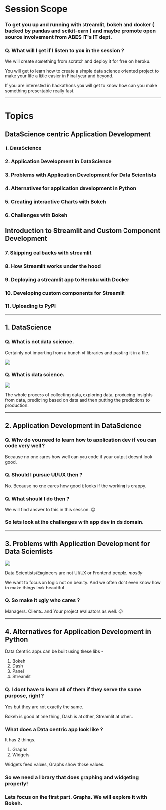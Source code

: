 # Session Scope

### To get you up and running with streamlit, bokeh and docker ( backed by pandas and scikit-earn ) and maybe promote open source involvement from ABES IT's IT dept.

### Q. What will I get if I listen to you in the session ?
We will create something from scratch and deploy it for free on heroku.

You will get to learn how to create a simple data science oriented project to make your life a little easier in Final year and beyond.

If you are interested in hackathons you will get to know how can you make something presentable really fast.

---

# Topics

## DataScience centric Application Development

### 1. DataScience
### 2. Application Development in DataScience
### 3. Problems with Application Development for Data Scientists
### 4. Alternatives for application development in Python
### 5. Creating interactive Charts with Bokeh
### 6. Challenges with Bokeh

## Introduction to Streamlit and Custom Component Development

### 7. Skipping callbacks with streamlit
### 8. How Streamlit works under the hood
### 9. Deploying a streamlit app to Heroku with Docker
### 10. Developing custom components for Streamlit
### 11. Uploading to PyPI

--- 
## 1. DataScience

### Q. What is not data science.

Certainly not importing from a bunch of libraries and pasting it in a file.

![](assets/i-am-something-of-a-data-scientist-myself.png)

### Q. What is data science.

![](assets/what-the-hell-is-data-science.png)

The whole process of collecting data, exploring data, producing insights from data, predicting based on data and then putting the predictions to production.

--- 
## 2. Application Development in DataScience

### Q. Why do you need to learn how to application dev if you can code very well ?

Because no one cares how well can you code if your output doesnt look good.

### Q. Should I pursue UI/UX then ?

No. Because no one cares how good it looks if the working is crappy.

### Q. What should I do then ?

We will find answer to this in this session. 😊

### So lets look at the challenges with app dev in ds domain.

---
## 3. Problems with Application Development for Data Scientists

![](assets/scared-ds.png)

Data Scientists/Engineers are not UI/UX or Frontend people. *mostly*

We want to focus on logic not on beauty. And we often dont even know how to make things look beautiful.


### Q. So make it ugly who cares ?

Managers. Clients. and Your project evaluators as well. 😛

---

## 4. Alternatives for Application Development in Python

Data Centric apps can be built using these libs -

1. Bokeh
2. Dash
3. Panel
4. Streamlit

### Q. I dont have to learn all of them if they serve the same purpose, right ?
Yes but they are not exactly the same.

Bokeh is good at one thing, Dash is at other, Streamlit at other..

### What does a Data centric app look like ?
It has 2 things.

1. Graphs
2. Widgets

Widgets feed values, Graphs show those values.

### So we need a library that does graphing and widgeting properly!

### Lets focus on the first part. Graphs. We will explore it with Bokeh.


